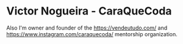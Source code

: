 # Victor Nogueira - CaraQueCoda

Also I'm owner and founder of the https://vendeutudo.com/ and https://www.instagram.com/caraquecoda/ mentorship organization.
